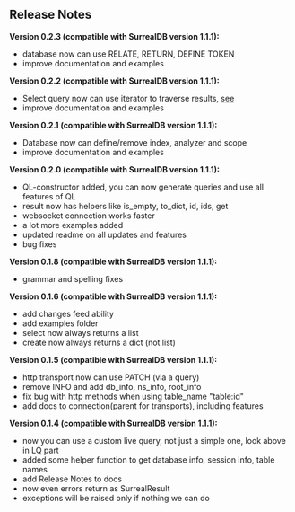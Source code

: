 ## Release Notes ##

**Version 0.2.3 (compatible with SurrealDB version 1.1.1):**
 - database now can use RELATE, RETURN, DEFINE TOKEN
 - improve documentation and examples

**Version 0.2.2 (compatible with SurrealDB version 1.1.1):**
 - Select query now can use iterator to traverse results, [see ](https://github.com/kotolex/surrealist/tree/master?tab=readme-ov-file#iteration-on-select)
 - improve documentation and examples


**Version 0.2.1 (compatible with SurrealDB version 1.1.1):**
 - Database now can define/remove index, analyzer and scope
 - improve documentation and examples


**Version 0.2.0 (compatible with SurrealDB version 1.1.1):**
 - QL-constructor added, you can now generate queries and use all features of QL
 - result now has helpers like is_empty, to_dict, id, ids, get
 - websocket connection works faster
 - a lot more examples added
 - updated readme on all updates and features
 - bug fixes


**Version 0.1.8 (compatible with SurrealDB version 1.1.1):**

 - grammar and spelling fixes

**Version 0.1.6 (compatible with SurrealDB version 1.1.1):**

 - add changes feed ability
 - add examples folder
 - select now always returns a list
 - create now always returns a dict (not list)

**Version 0.1.5 (compatible with SurrealDB version 1.1.1):**

 - http transport now can use PATCH (via a query)
 - remove INFO and add db_info, ns_info, root_info
 - fix bug with http methods when using table_name "table:id"
 - add docs to connection(parent for transports), including features

**Version 0.1.4 (compatible with SurrealDB version 1.1.1):**

 - now you can use a custom live query, not just a simple one, look above in LQ part
 - added some helper function to get database info, session info, table names
 - add Release Notes to docs
 - now even errors return as SurrealResult
 - exceptions will be raised only if nothing we can do